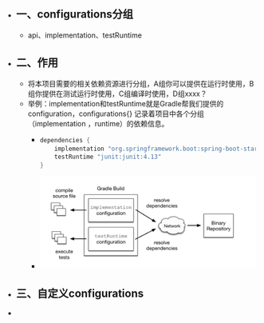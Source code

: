 - ## 一、configurations分组
	- api、implementation、testRuntime
- ## 二、作用
	- 将本项目需要的相关依赖资源进行分组，A组你可以提供在运行时使用，B组你提供在测试运行时使用，C组编译时使用，D组xxxx？
	- 举例：implementation和testRuntime就是Gradle帮我们提供的configuration，configurations{} 记录着项目中各个分组（implementation ，runtime）的依赖信息。
		- ```groovy
		  dependencies {
		      implementation "org.springframework.boot:spring-boot-starter-web"
		      testRuntime "junit:junit:4.13"
		  }
		  ```
		- ![image.png](../assets/image_1664279554943_0.png)
- ## 三、自定义configurations
-